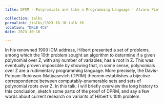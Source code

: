 ```yaml
---
title: DPRM - Polynomials are like a Programming Language - Alvaro Pintado

collection: talks
permalink: /talks/2023-10-16-talk-16
location: "DRLB 4C8"
date: 2023-10-16

---
```


In his renowned 1900 ICM address, Hilbert presented a set of problems, among which the 10th problem sought an algorithm to determine if a given polynomial over Z, with any number of variables, has a root in Z. This was eventually proven impossible by showing that, in some sense, polynomials over Z are a rudimentary programming language. More precisely, the Davis-Putnam-Robinson-Matiyasevich (DPRM) theorem establishes a bijective correspondence between computably-enumerable sets and sets of polynomial roots over Z. In this talk, I will briefly overview the long history to this conclusion, sketch some parts of the proof of DPRM, and say a few words about current research on variants of Hilbert's 10th problem. 
